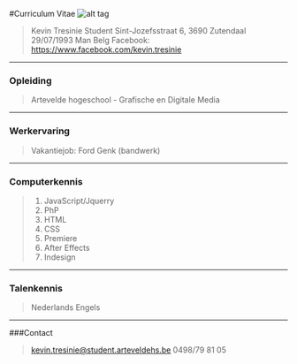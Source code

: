 #Curriculum Vitae
![alt tag](http://i.imgur.com/lEuBKAg.jpg)
>
>Kevin Tresinie
>Student
> Sint-Jozefsstraat 6,
> 3690 Zutendaal
> 29/07/1993
> Man
> Belg
> Facebook: https://www.facebook.com/kevin.tresinie

------
### Opleiding
> Artevelde hogeschool - Grafische en Digitale Media

------
### Werkervaring
> Vakantiejob: Ford Genk (bandwerk)

------
### Computerkennis

> 1. JavaScript/Jquerry
> 1. PhP
> 1. HTML
> 1. CSS
> 1. Premiere
> 1. After Effects
> 1. Indesign

----------


### Talenkennis
> Nederlands
> Engels

------
###Contact
> kevin.tresinie@student.arteveldehs.be
> 0498/79 81 05